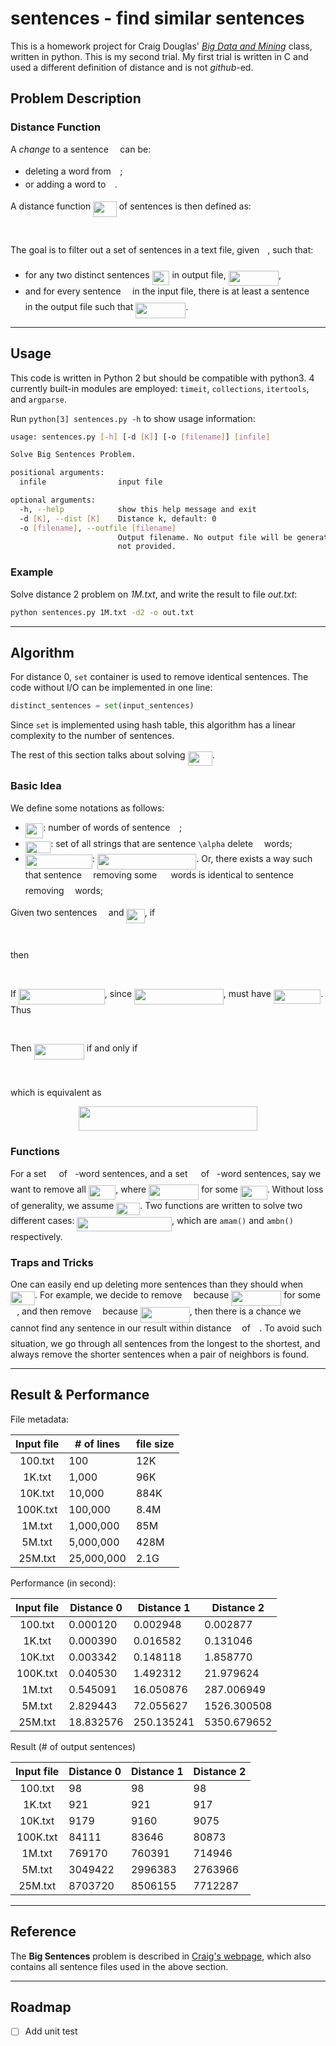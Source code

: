 # sentences - find similar sentences

This is a homework project for Craig Douglas' [*Big Data and Mining*](http://mgnet.org/~douglas/Classes/bigdata/index.html) class, written in python. This is my second trial. My first trial is written in C and used a different definition of distance and is not *github*-ed.

## Problem Description

### Distance Function

A *change* to a sentence <img src="https://rawgit.com/xhu4/sentences/master/svgs/c745b9b57c145ec5577b82542b2df546.svg?invert_in_darkmode" align=middle width=10.537065pt height=14.10255pt/> can be:

* deleting a word from <img src="https://rawgit.com/xhu4/sentences/master/svgs/c745b9b57c145ec5577b82542b2df546.svg?invert_in_darkmode" align=middle width=10.537065pt height=14.10255pt/>;
* or adding a word to <img src="https://rawgit.com/xhu4/sentences/master/svgs/c745b9b57c145ec5577b82542b2df546.svg?invert_in_darkmode" align=middle width=10.537065pt height=14.10255pt/>.

A distance function <img src="https://rawgit.com/xhu4/sentences/master/svgs/9edebb8c5008b7dbd2689724ff970994.svg?invert_in_darkmode" align=middle width=37.648875pt height=24.56553pt/> of sentences is then defined as:

<p align="center"><img src="https://rawgit.com/xhu4/sentences/master/svgs/05b20461c52238f15ae91425337cf3d0.svg?invert_in_darkmode" align=middle width=444.6980208pt height=16.438356pt/></p>

The goal is to filter out a set of sentences in a text file, given <img src="https://rawgit.com/xhu4/sentences/master/svgs/63bb9849783d01d91403bc9a5fea12a2.svg?invert_in_darkmode" align=middle width=9.041505pt height=22.74591pt/>, such that:

* for any two distinct sentences <img src="https://rawgit.com/xhu4/sentences/master/svgs/d7093223b4d827e8c29d4ed84b7ae088.svg?invert_in_darkmode" align=middle width=27.95364pt height=22.74591pt/> in output file, <img src="https://rawgit.com/xhu4/sentences/master/svgs/96249f7c090ac68c03ddb83326555ddc.svg?invert_in_darkmode" align=middle width=80.12994pt height=24.56553pt/>,
* and for every sentence <img src="https://rawgit.com/xhu4/sentences/master/svgs/c745b9b57c145ec5577b82542b2df546.svg?invert_in_darkmode" align=middle width=10.537065pt height=14.10255pt/> in the input file, there is at least a sentence <img src="https://rawgit.com/xhu4/sentences/master/svgs/8217ed3c32a785f0b5aad4055f432ad8.svg?invert_in_darkmode" align=middle width=10.1277pt height=22.74591pt/> in 
  the output file such that <img src="https://rawgit.com/xhu4/sentences/master/svgs/2e282cf564be11414c36cc367cedcdec.svg?invert_in_darkmode" align=middle width=80.12994pt height=24.56553pt/>.

---

## Usage

This code is written in Python 2 but should be compatible with python3. 4 currently built-in 
modules are employed: `timeit`, `collections`, `itertools`, and `argparse`.

Run `python[3] sentences.py -h` to show usage information:

```sh
usage: sentences.py [-h] [-d [K]] [-o [filename]] [infile]

Solve Big Sentences Problem.

positional arguments:
  infile                input file

optional arguments:
  -h, --help            show this help message and exit
  -d [K], --dist [K]    Distance k, default: 0
  -o [filename], --outfile [filename]
                        Output filename. No output file will be generated if
                        not provided.
```

### Example

Solve distance 2 problem on *1M.txt*, and write the result to file *out.txt*:

```sh
python sentences.py 1M.txt -d2 -o out.txt
```

---

## Algorithm

For distance 0, `set` container is used to remove identical sentences. The code without I/O 
can be implemented in one line:

```python
distinct_sentences = set(input_sentences)
```

Since `set` is implemented using hash table, this algorithm has a linear complexity to the 
number of sentences.

The rest of this section talks about solving <img src="https://rawgit.com/xhu4/sentences/master/svgs/8733ac5ecc35ea70e3e236ade3c28a60.svg?invert_in_darkmode" align=middle width=39.101865pt height=22.74591pt/>.

### Basic Idea

We define some notations as follows:

* <img src="https://rawgit.com/xhu4/sentences/master/svgs/0794595b496cc9157977e2858fc49255.svg?invert_in_darkmode" align=middle width=28.48494pt height=24.56553pt/>: number of words of sentence <img src="https://rawgit.com/xhu4/sentences/master/svgs/c745b9b57c145ec5577b82542b2df546.svg?invert_in_darkmode" align=middle width=10.537065pt height=14.10255pt/>;
* <img src="https://rawgit.com/xhu4/sentences/master/svgs/50d755f7a5b0e4f0070fcddea3298af7.svg?invert_in_darkmode" align=middle width=40.410645pt height=19.10667pt/>: set of all strings that are sentence `\alpha` delete <img src="https://rawgit.com/xhu4/sentences/master/svgs/55a049b8f161ae7cfeb0197d75aff967.svg?invert_in_darkmode" align=middle width=9.83004pt height=14.10255pt/> words;
* <img src="https://rawgit.com/xhu4/sentences/master/svgs/808bfd7c24438423e9205226937534f7.svg?invert_in_darkmode" align=middle width=106.834035pt height=22.74591pt/>: <img src="https://rawgit.com/xhu4/sentences/master/svgs/e093d8f02802fb6e360298ca1eece6a2.svg?invert_in_darkmode" align=middle width=158.722245pt height=24.56553pt/>. Or, there exists a way 
  such that sentence <img src="https://rawgit.com/xhu4/sentences/master/svgs/c745b9b57c145ec5577b82542b2df546.svg?invert_in_darkmode" align=middle width=10.537065pt height=14.10255pt/> removing some <img src="https://rawgit.com/xhu4/sentences/master/svgs/0e51a2dede42189d77627c4d742822c3.svg?invert_in_darkmode" align=middle width=14.379255pt height=14.10255pt/> words is identical to sentence <img src="https://rawgit.com/xhu4/sentences/master/svgs/8217ed3c32a785f0b5aad4055f432ad8.svg?invert_in_darkmode" align=middle width=10.1277pt height=22.74591pt/> 
  removing <img src="https://rawgit.com/xhu4/sentences/master/svgs/55a049b8f161ae7cfeb0197d75aff967.svg?invert_in_darkmode" align=middle width=9.83004pt height=14.10255pt/> words;
  
Given two sentences <img src="https://rawgit.com/xhu4/sentences/master/svgs/c745b9b57c145ec5577b82542b2df546.svg?invert_in_darkmode" align=middle width=10.537065pt height=14.10255pt/> and <img src="https://rawgit.com/xhu4/sentences/master/svgs/651da20cd8f863cb3481bd6aa766d287.svg?invert_in_darkmode" align=middle width=29.224635pt height=22.74591pt/>, if

<p align="center"><img src="https://rawgit.com/xhu4/sentences/master/svgs/20805d87b4cf905539b8c19e3c48f5cc.svg?invert_in_darkmode" align=middle width=111.383085pt height=14.55729pt/></p>

then

<p align="center"><img src="https://rawgit.com/xhu4/sentences/master/svgs/7fa3351fd2f0111fc6ee9589ccdbb0aa.svg?invert_in_darkmode" align=middle width=275.59455pt height=16.376943pt/></p>

If <img src="https://rawgit.com/xhu4/sentences/master/svgs/9a1cadf7edaedea5b35c976a8ee22453.svg?invert_in_darkmode" align=middle width=137.970855pt height=24.56553pt/>, since <img src="https://rawgit.com/xhu4/sentences/master/svgs/c4526acbb1c9b612fdcc94cd36cc04e4.svg?invert_in_darkmode" align=middle width=142.72929pt height=24.56553pt/>, must have <img src="https://rawgit.com/xhu4/sentences/master/svgs/b0af4bfccba79e3d7b4867df584cb377.svg?invert_in_darkmode" align=middle width=75.558285pt height=22.74591pt/>. Thus

<p align="center"><img src="https://rawgit.com/xhu4/sentences/master/svgs/ed4d7b82a15341b5c68e8e2f84305946.svg?invert_in_darkmode" align=middle width=346.8267pt height=16.376943pt/></p>

Then <img src="https://rawgit.com/xhu4/sentences/master/svgs/3f49fc99e50a1ad77bd8c8dfed15f8aa.svg?invert_in_darkmode" align=middle width=80.12994pt height=24.56553pt/> if and only if

<p align="center"><img src="https://rawgit.com/xhu4/sentences/master/svgs/9bf91f4f2282c9d7c35b4e37fe669bf1.svg?invert_in_darkmode" align=middle width=260.4459pt height=16.376943pt/></p>
which is equivalent as
<p align="center"><img src="https://rawgit.com/xhu4/sentences/master/svgs/1c5be11a48f99064cfc1a5160e60235a.svg?invert_in_darkmode" align=middle width=285.58695pt height=39.30498pt/></p>

### Functions

For a set <img src="https://rawgit.com/xhu4/sentences/master/svgs/53d147e7f3fe6e47ee05b88b166bd3f6.svg?invert_in_darkmode" align=middle width=12.282765pt height=22.38192pt/> of <img src="https://rawgit.com/xhu4/sentences/master/svgs/2ec6e630f199f589a2402fdf3e0289d5.svg?invert_in_darkmode" align=middle width=8.2397205pt height=14.10255pt/>-word sentences, and a set <img src="https://rawgit.com/xhu4/sentences/master/svgs/61e84f854bc6258d4108d08d4c4a0852.svg?invert_in_darkmode" align=middle width=13.243725pt height=22.38192pt/> of <img src="https://rawgit.com/xhu4/sentences/master/svgs/d5c18a8ca1894fd3a7d25f242cbe8890.svg?invert_in_darkmode" align=middle width=7.8985335pt height=14.10255pt/>-word sentences, say we want to 
remove all <img src="https://rawgit.com/xhu4/sentences/master/svgs/4055140544e47b792d3eb72348913116.svg?invert_in_darkmode" align=middle width=43.424865pt height=22.74591pt/>, where <img src="https://rawgit.com/xhu4/sentences/master/svgs/8fe2fac4eb2d77efffcdc6d534f15506.svg?invert_in_darkmode" align=middle width=80.12994pt height=24.56553pt/> for some <img src="https://rawgit.com/xhu4/sentences/master/svgs/140852cd080b024d735438df351bebc7.svg?invert_in_darkmode" align=middle width=42.870135pt height=22.38192pt/>. Without loss of 
generality, we assume <img src="https://rawgit.com/xhu4/sentences/master/svgs/e5c5062e7a758e33000e19fb59e03051.svg?invert_in_darkmode" align=middle width=38.00808pt height=20.83059pt/>. Two functions are written to solve two different cases: <img src="https://rawgit.com/xhu4/sentences/master/svgs/656e2f0f389dd67a66d1019404b187ca.svg?invert_in_darkmode" align=middle width=151.584675pt height=22.74591pt/>, which are `amam()` and `ambn()` respectively.

### Traps and Tricks

One can easily end up deleting more sentences than they should when <img src="https://rawgit.com/xhu4/sentences/master/svgs/f9bbd08bf846520586581437c960abac.svg?invert_in_darkmode" align=middle width=39.101865pt height=22.74591pt/>. For example, we 
decide to remove <img src="https://rawgit.com/xhu4/sentences/master/svgs/c745b9b57c145ec5577b82542b2df546.svg?invert_in_darkmode" align=middle width=10.537065pt height=14.10255pt/> because <img src="https://rawgit.com/xhu4/sentences/master/svgs/8fe2fac4eb2d77efffcdc6d534f15506.svg?invert_in_darkmode" align=middle width=80.12994pt height=24.56553pt/> for some <img src="https://rawgit.com/xhu4/sentences/master/svgs/8217ed3c32a785f0b5aad4055f432ad8.svg?invert_in_darkmode" align=middle width=10.1277pt height=22.74591pt/>, and then remove 
<img src="https://rawgit.com/xhu4/sentences/master/svgs/8217ed3c32a785f0b5aad4055f432ad8.svg?invert_in_darkmode" align=middle width=10.1277pt height=22.74591pt/> because <img src="https://rawgit.com/xhu4/sentences/master/svgs/45a5678c1336e3335f188fa0221c87c4.svg?invert_in_darkmode" align=middle width=78.984675pt height=24.56553pt/>, then there is a chance we cannot find any sentence in 
our result within distance <img src="https://rawgit.com/xhu4/sentences/master/svgs/63bb9849783d01d91403bc9a5fea12a2.svg?invert_in_darkmode" align=middle width=9.041505pt height=22.74591pt/> of <img src="https://rawgit.com/xhu4/sentences/master/svgs/c745b9b57c145ec5577b82542b2df546.svg?invert_in_darkmode" align=middle width=10.537065pt height=14.10255pt/>. To avoid such situation, we go through all 
sentences from the longest to the shortest, and always remove the shorter sentences when a 
pair of neighbors is found.

---

## Result & Performance

File metadata:

| Input file | # of lines | file size |
| :--------: | ---------- | --------- |
|  100.txt   | 100        | 12K       |
|   1K.txt   | 1,000      | 96K       |
|  10K.txt   | 10,000     | 884K      |
|  100K.txt  | 100,000    | 8.4M      |
|   1M.txt   | 1,000,000  | 85M       |
|   5M.txt   | 5,000,000  | 428M      |
|  25M.txt   | 25,000,000 | 2.1G      |

Performance (in second):

| Input file | Distance 0 | Distance 1 | Distance 2  |
| :--------: | ---------- | ---------- | ----------- |
|  100.txt   | 0.000120   | 0.002948   | 0.002877    |
|   1K.txt   | 0.000390   | 0.016582   | 0.131046    |
|  10K.txt   | 0.003342   | 0.148118   | 1.858770    |
|  100K.txt  | 0.040530   | 1.492312   | 21.979624   |
|   1M.txt   | 0.545091   | 16.050876  | 287.006949  |
|   5M.txt   | 2.829443   | 72.055627  | 1526.300508 |
|  25M.txt   | 18.832576  | 250.135241 | 5350.679652 |

Result (# of output sentences)

| Input file | Distance 0 | Distance 1 | Distance 2 |
| :--------: | ---------- | ---------- | ---------- |
|  100.txt   | 98         | 98         | 98         |
|   1K.txt   | 921        | 921        | 917        |
|  10K.txt   | 9179       | 9160       | 9075       |
|  100K.txt  | 84111      | 83646      | 80873      |
|   1M.txt   | 769170     | 760391     | 714946     |
|   5M.txt   | 3049422    | 2996383    | 2763966    |
|  25M.txt   | 8703720    | 8506155    | 7712287    |

---

## Reference

The **Big Sentences** problem is described in [Craig's webpage](http://mgnet.org/~douglas/Classes/common-problems/index.html#BigSentences), which also contains all sentence files used in the above section.

---

## Roadmap

- [ ] Add unit test
